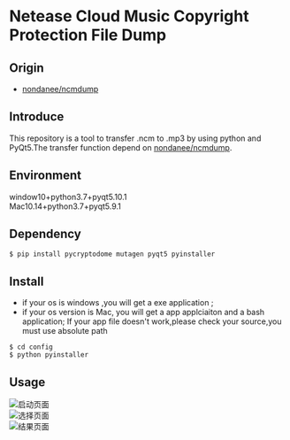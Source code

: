 # Netease Cloud Music Copyright Protection File Dump

## Origin

 - [nondanee/ncmdump](https://github.com/nondanee/ncmdump)

## Introduce

This repository is a tool to transfer .ncm to .mp3 by using python and PyQt5.The transfer function depend on [nondanee/ncmdump](https://github.com/nondanee/ncmdump).

## Environment

window10+python3.7+pyqt5.10.1  
Mac10.14+python3.7+pyqt5.9.1

## Dependency

```
$ pip install pycryptodome mutagen pyqt5 pyinstaller 
```

## Install

 - if your os is windows ,you will get a exe application ;
 - if your os version is Mac, you will get a app applciaiton and a bash application; If your app file doesn't work,please check your source,you must use 
absolute path

```
$ cd config 
$ python pyinstaller
```

## Usage

![启动页面](https://www.zhangbohan.xyz/images/usage/ncmdump-pyqt5-1.png)  
![选择页面](https://www.zhangbohan.xyz/images/usage/ncmdump-pyqt5-2.png)  
![结果页面](https://www.zhangbohan.xyz/images/usage/ncmdump-pyqt5-3.png)  


